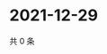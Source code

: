 # 2021-12-29

共 0 条

<!-- BEGIN WEIBO -->
<!-- 最后更新时间 Wed Dec 29 2021 14:18:08 GMT+0800 (China Standard Time) -->

<!-- END WEIBO -->

